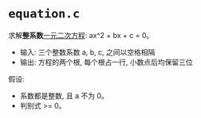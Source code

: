 # `equation.c`

求解**整系数**[一元二次方程](https://en.wikipedia.org/wiki/Quadratic_equation):
ax^2 + bx + c = 0。

- 输入: 三个整数系数 a, b, c, 之间以空格相隔
- 输出: 方程的两个根, 每个根占一行, 小数点后均保留三位

假设:

- 系数都是整数, 且 a 不为 0。
- 判别式 >= 0。